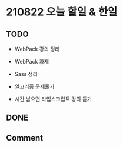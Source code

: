 # 210822 오늘 할일 & 한일

## TODO

- WebPack 강의 정리

- WebPack 과제

- Sass 정리

- 알고리즘 문제풀기

- 시간 남으면 타입스크립트 강의 듣기

## DONE


## Comment